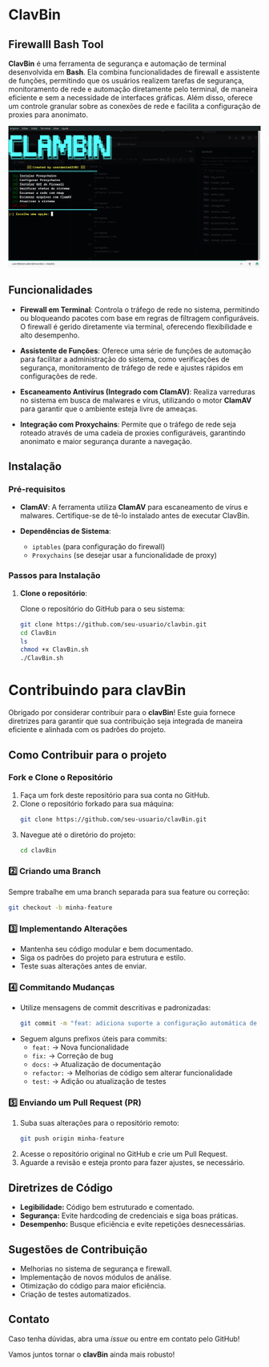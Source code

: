 # ClavBin


## Firewalll Bash Tool


**ClavBin** é uma ferramenta de segurança e automação de terminal desenvolvida em **Bash**. Ela combina funcionalidades de firewall e assistente de funções, permitindo que os usuários realizem tarefas de segurança, monitoramento de rede e automação diretamente pelo terminal, de maneira eficiente e sem a necessidade de interfaces gráficas. Além disso, oferece um controle granular sobre as conexões de rede e facilita a configuração de proxies para anonimato.




![Screenshot](./ClamBin.png)



## Funcionalidades

- **Firewall em Terminal**: Controla o tráfego de rede no sistema, permitindo ou bloqueando pacotes com base em regras de filtragem configuráveis. O firewall é gerido diretamente via terminal, oferecendo flexibilidade e alto desempenho.
  
- **Assistente de Funções**: Oferece uma série de funções de automação para facilitar a administração do sistema, como verificações de segurança, monitoramento de tráfego de rede e ajustes rápidos em configurações de rede.

- **Escaneamento Antivírus (Integrado com ClamAV)**: Realiza varreduras no sistema em busca de malwares e vírus, utilizando o motor **ClamAV** para garantir que o ambiente esteja livre de ameaças.

- **Integração com Proxychains**: Permite que o tráfego de rede seja roteado através de uma cadeia de proxies configuráveis, garantindo anonimato e maior segurança durante a navegação.

## Instalação

### Pré-requisitos

- **ClamAV**: A ferramenta utiliza **ClamAV** para escaneamento de vírus e malwares. Certifique-se de tê-lo instalado antes de executar ClavBin.
  
- **Dependências de Sistema**:
  - `iptables` (para configuração do firewall)
  - `Proxychains` (se desejar usar a funcionalidade de proxy)

### Passos para Instalação

1. **Clone o repositório**:

   Clone o repositório do GitHub para o seu sistema:
   ```bash
   git clone https://github.com/seu-usuario/clavbin.git
   cd ClavBin
   ls
   chmod +x ClavBin.sh
   ./ClavBin.sh

   ````

  # Contribuindo para clavBin

Obrigado por considerar contribuir para o **clavBin**! Este guia fornece diretrizes para garantir que sua contribuição seja integrada de maneira eficiente e alinhada com os padrões do projeto.

##  Como Contribuir para o projeto

### Fork e Clone o Repositório

1. Faça um fork deste repositório para sua conta no GitHub.
2. Clone o repositório forkado para sua máquina:
   ```bash
   git clone https://github.com/seu-usuario/clavBin.git
   ```
3. Navegue até o diretório do projeto:
   ```bash
   cd clavBin
   ```

### 2️⃣ Criando uma Branch

Sempre trabalhe em uma branch separada para sua feature ou correção:
```bash
git checkout -b minha-feature
```

### 3️⃣ Implementando Alterações

- Mantenha seu código modular e bem documentado.
- Siga os padrões do projeto para estrutura e estilo.
- Teste suas alterações antes de enviar.

### 4️⃣ Commitando Mudanças

- Utilize mensagens de commit descritivas e padronizadas:
  ```bash
  git commit -m "feat: adiciona suporte a configuração automática de firewall"
  ```
- Seguem alguns prefixos úteis para commits:
  - `feat:` → Nova funcionalidade
  - `fix:` → Correção de bug
  - `docs:` → Atualização de documentação
  - `refactor:` → Melhorias de código sem alterar funcionalidade
  - `test:` → Adição ou atualização de testes

### 5️⃣ Enviando um Pull Request (PR)

1. Suba suas alterações para o repositório remoto:
   ```bash
   git push origin minha-feature
   ```
2. Acesse o repositório original no GitHub e crie um Pull Request.
3. Aguarde a revisão e esteja pronto para fazer ajustes, se necessário.

##  Diretrizes de Código

- **Legibilidade:** Código bem estruturado e comentado.
- **Segurança:** Evite hardcoding de credenciais e siga boas práticas.
- **Desempenho:** Busque eficiência e evite repetições desnecessárias.

##  Sugestões de Contribuição

- Melhorias no sistema de segurança e firewall.
- Implementação de novos módulos de análise.
- Otimização do código para maior eficiência.
- Criação de testes automatizados.

##  Contato

Caso tenha dúvidas, abra uma *issue* ou entre em contato pelo GitHub!

Vamos juntos tornar o **clavBin** ainda mais robusto! 

